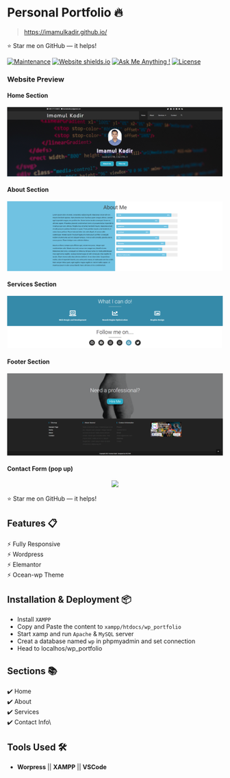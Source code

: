 # Personal Portfolio 🔥
> https://imamulkadir.github.io/

:star: Star me on GitHub — it helps!

[![Maintenance](https://img.shields.io/badge/maintained-yes-green.svg)](https://github.com/imamulkadir/imamulkadir.github.io/commits/master)
[![Website shields.io](https://img.shields.io/badge/website-up-yellow)](http://imamulkadir.github.io/)
[![Ask Me Anything !](https://img.shields.io/badge/ask%20me-linkedin-1abc9c.svg)](https://www.linkedin.com/in/imamulkadir/)
[![License](http://img.shields.io/:license-mit-blue.svg?style=flat-square)](http://badges.mit-license.org)

### Website Preview
#### Home Section
<p align="center"> 
  <kbd>
    <img src="website_images/home.png">
  </kbd>
</p>

#### About Section
<p align="center"> 
  <kbd>
    <img src="website_images/about.png">
  </kbd>
</p>

#### Services Section
<p align="center"> 
  <kbd>
    <img src="website_images/services.png">
  </kbd>
</p>

#### Footer Section
<p align="center"> 
  <kbd>
    <img src="website_images/footer.png">
  </kbd>
</p>

#### Contact Form (pop up)
<p align="center"> 
  <kbd>
    <img src="website_images/contactPage.png">
  </kbd>
</p>

:star: Star me on GitHub — it helps!

## Features 📋
⚡️ Fully Responsive\
⚡️ Wordpress\
⚡️ Elemantor\
⚡️ Ocean-wp Theme

## Installation & Deployment 📦
- Install `XAMPP`
- Copy and Paste the content to `xampp/htdocs/wp_portfolio`
- Start xamp and run `Apache` & `MySQL` server
- Creat a database named `wp` in phpmyadmin and set connection
- Head to localhos/wp_portfolio

## Sections 📚
✔️ Home\
✔️ About\
✔️ Services\
✔️ Contact Info\



## Tools Used 🛠️
* <b>Worpress</b> || <b>XAMPP</b> || <b>VSCode</b>

